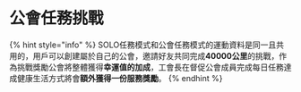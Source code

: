 # 公會任務挑戰

{% hint style="info" %}
SOLO任務模式和公會任務模式的運動資料是同一且共用的，用戶可以創建屬於自己的公會，邀請好友共同完成**40000公里**的挑戰，作為挑戰獎勵公會將整體獲得**幸運值的加成**，工會長在督促公會成員完成每日任務達成健康生活方式將會**額外獲得一份服務獎勵**。
{% endhint %}
